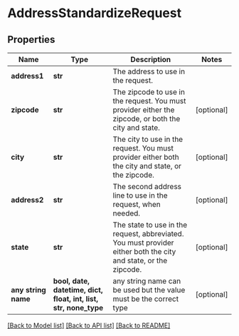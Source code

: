 # AddressStandardizeRequest


## Properties
Name | Type | Description | Notes
------------ | ------------- | ------------- | -------------
**address1** | **str** | The address to use in the request. | 
**zipcode** | **str** | The zipcode to use in the request. You must provider either the zipcode, or both the city and state. | [optional] 
**city** | **str** | The city to use in the request. You must provider either both the city and state, or the zipcode. | [optional] 
**address2** | **str** | The second address line to use in the request, when needed. | [optional] 
**state** | **str** | The state to use in the request, abbreviated. You must provider either both the city and state, or the zipcode. | [optional] 
**any string name** | **bool, date, datetime, dict, float, int, list, str, none_type** | any string name can be used but the value must be the correct type | [optional]

[[Back to Model list]](../README.md#documentation-for-models) [[Back to API list]](../README.md#documentation-for-api-endpoints) [[Back to README]](../README.md)


